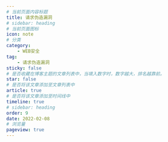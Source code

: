 ```yaml
---
# 当前页面内容标题
title: 请求伪造漏洞
# sidebar: heading
# 当前页面图标
icon: note
# 分类
category:
    - WEB安全
tag:
    - 请求伪造漏洞
sticky: false
# 是否收藏在博客主题的文章列表中，当填入数字时，数字越大，排名越靠前。
star: false
# 是否将该文章添加至文章列表中
article: true
# 是否将该文章添加至时间线中
timeline: true
# sidebar: heading
order: 9
date: 2022-02-08
# 浏览量
pageview: true
---
```


